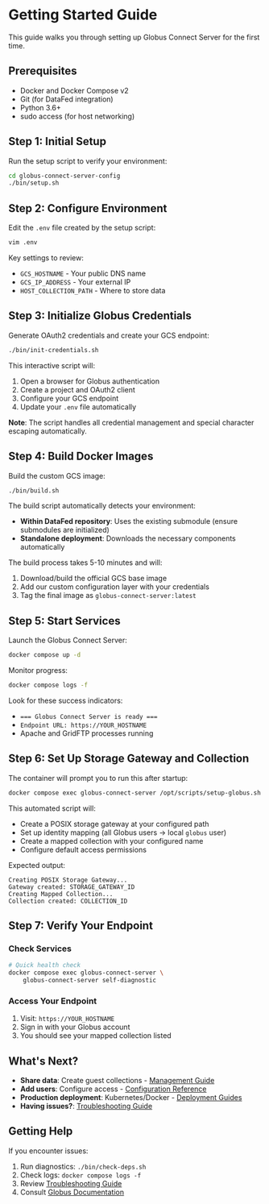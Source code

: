 # Getting Started Guide

This guide walks you through setting up Globus Connect Server for the first time.

## Prerequisites

- Docker and Docker Compose v2
- Git (for DataFed integration)
- Python 3.6+
- sudo access (for host networking)

## Step 1: Initial Setup

Run the setup script to verify your environment:

```bash
cd globus-connect-server-config
./bin/setup.sh
```

## Step 2: Configure Environment

Edit the `.env` file created by the setup script:

```bash
vim .env
```

Key settings to review:
- `GCS_HOSTNAME` - Your public DNS name
- `GCS_IP_ADDRESS` - Your external IP
- `HOST_COLLECTION_PATH` - Where to store data

## Step 3: Initialize Globus Credentials

Generate OAuth2 credentials and create your GCS endpoint:

```bash
./bin/init-credentials.sh
```

This interactive script will:
1. Open a browser for Globus authentication
2. Create a project and OAuth2 client
3. Configure your GCS endpoint
4. Update your `.env` file automatically

**Note**: The script handles all credential management and special character escaping automatically.

## Step 4: Build Docker Images

Build the custom GCS image:

```bash
./bin/build.sh
```

The build script automatically detects your environment:
- **Within DataFed repository**: Uses the existing submodule (ensure submodules are initialized)
- **Standalone deployment**: Downloads the necessary components automatically

The build process takes 5-10 minutes and will:
1. Download/build the official GCS base image
2. Add our custom configuration layer with your credentials
3. Tag the final image as `globus-connect-server:latest`

## Step 5: Start Services

Launch the Globus Connect Server:

```bash
docker compose up -d
```
Monitor progress:

```bash
docker compose logs -f
```

Look for these success indicators:
- `=== Globus Connect Server is ready ===`
- `Endpoint URL: https://YOUR_HOSTNAME`
- Apache and GridFTP processes running

## Step 6: Set Up Storage Gateway and Collection

The container will prompt you to run this after startup:

```bash
docker compose exec globus-connect-server /opt/scripts/setup-globus.sh
```

This automated script will:
- Create a POSIX storage gateway at your configured path
- Set up identity mapping (all Globus users → local `globus` user)
- Create a mapped collection with your configured name
- Configure default access permissions

Expected output:
```
Creating POSIX Storage Gateway...
Gateway created: STORAGE_GATEWAY_ID
Creating Mapped Collection...
Collection created: COLLECTION_ID
```

## Step 7: Verify Your Endpoint

### Check Services

```bash
# Quick health check
docker compose exec globus-connect-server \
    globus-connect-server self-diagnostic
```

### Access Your Endpoint

1. Visit: `https://YOUR_HOSTNAME`
2. Sign in with your Globus account
3. You should see your mapped collection listed

## What's Next?

- **Share data**: Create guest collections - [Management Guide](management.md#creating-guest-collections)
- **Add users**: Configure access - [Configuration Reference](configuration.md#user-access)
- **Production deployment**: Kubernetes/Docker - [Deployment Guides](deployment/)
- **Having issues?**: [Troubleshooting Guide](troubleshooting.md)

## Getting Help

If you encounter issues:

1. Run diagnostics: `./bin/check-deps.sh`
2. Check logs: `docker compose logs -f`
3. Review [Troubleshooting Guide](troubleshooting.md)
4. Consult [Globus Documentation](https://docs.globus.org/globus-connect-server/)